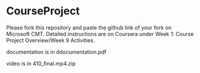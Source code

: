 # CourseProject

Please fork this repository and paste the github link of your fork on Microsoft CMT. Detailed instructions are on Coursera under Week 1: Course Project Overview/Week 9 Activities.

documentation is in ddocumentation.pdf

video is in 410_final.mp4.zip
